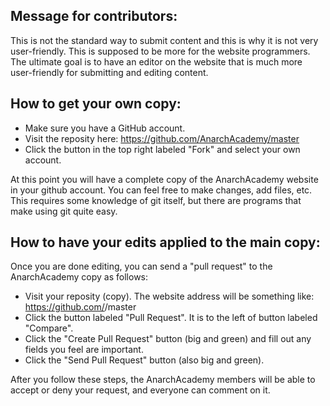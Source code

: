 Message for contributors:
--
This is not the standard way to submit content and this is why it is not very user-friendly. This is supposed to be more for the website programmers. The ultimate goal is to have an editor on the website that is much more user-friendly for submitting and editing content.

How to get your own copy:
--
* Make sure you have a GitHub account.
* Visit the reposity here: https://github.com/AnarchAcademy/master
* Click the button in the top right labeled "Fork" and select your own account.

At this point you will have a complete copy of the AnarchAcademy website in your github account. You can feel free to make changes, add files, etc. This requires some knowledge of git itself, but there are programs that make using git quite easy.

How to have your edits applied to the main copy:
--
Once you are done editing, you can send a "pull request" to the AnarchAcademy copy as follows:
* Visit your reposity (copy). The website address will be something like: https://github.com/<username>/master
* Click the button labeled "Pull Request". It is to the left of button labeled "Compare".
* Click the "Create Pull Request" button (big and green) and fill out any fields you feel are important.
* Click the "Send Pull Request" button (also big and green).

After you follow these steps, the AnarchAcademy members will be able to accept or deny your request, and everyone can comment on it.
